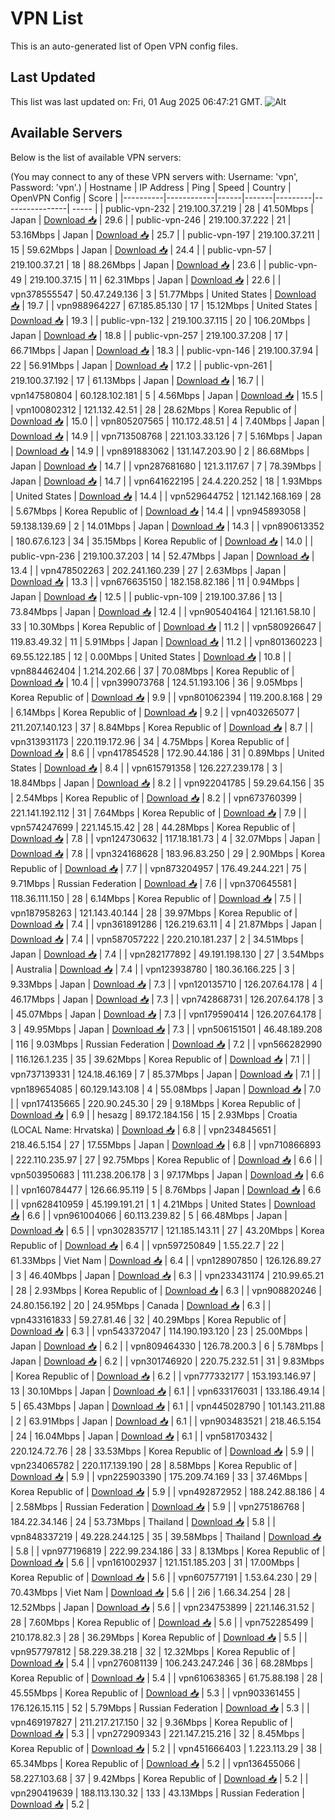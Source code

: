 # VPN List

This is an auto-generated list of Open VPN config files.

## Last Updated

This list was last updated on: Fri, 01 Aug 2025 06:47:21 GMT.
![Alt](https://repobeats.axiom.co/api/embed/186b98318ef1479477931607c1ad7d823f12451f.svg "Repobeats analytics image")

## Available Servers

Below is the list of available VPN servers:

(You may connect to any of these VPN servers with: Username: 'vpn', Password: 'vpn'.)
| Hostname | IP Address | Ping | Speed | Country | OpenVPN Config | Score |
|----------|------------|------|-------|---------|----------------| ----- |
| public-vpn-232 | 219.100.37.219 | 28 | 41.50Mbps | Japan | [Download 📥](./configs/server_0_JP.ovpn) | 29.6 |
| public-vpn-246 | 219.100.37.222 | 21 | 53.16Mbps | Japan | [Download 📥](./configs/server_1_JP.ovpn) | 25.7 |
| public-vpn-197 | 219.100.37.211 | 15 | 59.62Mbps | Japan | [Download 📥](./configs/server_2_JP.ovpn) | 24.4 |
| public-vpn-57 | 219.100.37.21 | 18 | 88.26Mbps | Japan | [Download 📥](./configs/server_3_JP.ovpn) | 23.6 |
| public-vpn-49 | 219.100.37.15 | 11 | 62.31Mbps | Japan | [Download 📥](./configs/server_4_JP.ovpn) | 22.6 |
| vpn378555547 | 50.47.249.136 | 3 | 51.77Mbps | United States | [Download 📥](./configs/server_5_US.ovpn) | 19.7 |
| vpn988964227 | 67.185.85.130 | 17 | 15.12Mbps | United States | [Download 📥](./configs/server_6_US.ovpn) | 19.3 |
| public-vpn-132 | 219.100.37.115 | 20 | 106.20Mbps | Japan | [Download 📥](./configs/server_7_JP.ovpn) | 18.8 |
| public-vpn-257 | 219.100.37.208 | 17 | 66.71Mbps | Japan | [Download 📥](./configs/server_8_JP.ovpn) | 18.3 |
| public-vpn-146 | 219.100.37.94 | 22 | 56.91Mbps | Japan | [Download 📥](./configs/server_9_JP.ovpn) | 17.2 |
| public-vpn-261 | 219.100.37.192 | 17 | 61.13Mbps | Japan | [Download 📥](./configs/server_10_JP.ovpn) | 16.7 |
| vpn147580804 | 60.128.102.181 | 5 | 4.56Mbps | Japan | [Download 📥](./configs/server_11_JP.ovpn) | 15.5 |
| vpn100802312 | 121.132.42.51 | 28 | 28.62Mbps | Korea Republic of | [Download 📥](./configs/server_12_KR.ovpn) | 15.0 |
| vpn805207565 | 110.172.48.51 | 4 | 7.40Mbps | Japan | [Download 📥](./configs/server_13_JP.ovpn) | 14.9 |
| vpn713508768 | 221.103.33.126 | 7 | 5.16Mbps | Japan | [Download 📥](./configs/server_14_JP.ovpn) | 14.9 |
| vpn891883062 | 131.147.203.90 | 2 | 86.68Mbps | Japan | [Download 📥](./configs/server_15_JP.ovpn) | 14.7 |
| vpn287681680 | 121.3.117.67 | 7 | 78.39Mbps | Japan | [Download 📥](./configs/server_16_JP.ovpn) | 14.7 |
| vpn641622195 | 24.4.220.252 | 18 | 1.93Mbps | United States | [Download 📥](./configs/server_17_US.ovpn) | 14.4 |
| vpn529644752 | 121.142.168.169 | 28 | 5.67Mbps | Korea Republic of | [Download 📥](./configs/server_18_KR.ovpn) | 14.4 |
| vpn945893058 | 59.138.139.69 | 2 | 14.01Mbps | Japan | [Download 📥](./configs/server_19_JP.ovpn) | 14.3 |
| vpn890613352 | 180.67.6.123 | 34 | 35.15Mbps | Korea Republic of | [Download 📥](./configs/server_20_KR.ovpn) | 14.0 |
| public-vpn-236 | 219.100.37.203 | 14 | 52.47Mbps | Japan | [Download 📥](./configs/server_21_JP.ovpn) | 13.4 |
| vpn478502263 | 202.241.160.239 | 27 | 2.63Mbps | Japan | [Download 📥](./configs/server_22_JP.ovpn) | 13.3 |
| vpn676635150 | 182.158.82.186 | 11 | 0.94Mbps | Japan | [Download 📥](./configs/server_23_JP.ovpn) | 12.5 |
| public-vpn-109 | 219.100.37.86 | 13 | 73.84Mbps | Japan | [Download 📥](./configs/server_24_JP.ovpn) | 12.4 |
| vpn905404164 | 121.161.58.10 | 33 | 10.30Mbps | Korea Republic of | [Download 📥](./configs/server_25_KR.ovpn) | 11.2 |
| vpn580926647 | 119.83.49.32 | 11 | 5.91Mbps | Japan | [Download 📥](./configs/server_26_JP.ovpn) | 11.2 |
| vpn801360223 | 69.55.122.185 | 12 | 0.00Mbps | United States | [Download 📥](./configs/server_27_US.ovpn) | 10.8 |
| vpn884462404 | 1.214.202.66 | 37 | 70.08Mbps | Korea Republic of | [Download 📥](./configs/server_28_KR.ovpn) | 10.4 |
| vpn399073768 | 124.51.193.106 | 36 | 9.05Mbps | Korea Republic of | [Download 📥](./configs/server_29_KR.ovpn) | 9.9 |
| vpn801062394 | 119.200.8.168 | 29 | 6.14Mbps | Korea Republic of | [Download 📥](./configs/server_30_KR.ovpn) | 9.2 |
| vpn403265077 | 211.207.140.123 | 37 | 8.84Mbps | Korea Republic of | [Download 📥](./configs/server_31_KR.ovpn) | 8.7 |
| vpn313931173 | 220.119.172.96 | 34 | 4.75Mbps | Korea Republic of | [Download 📥](./configs/server_32_KR.ovpn) | 8.6 |
| vpn417854528 | 172.90.44.186 | 31 | 0.89Mbps | United States | [Download 📥](./configs/server_33_US.ovpn) | 8.4 |
| vpn615791358 | 126.227.239.178 | 3 | 18.84Mbps | Japan | [Download 📥](./configs/server_34_JP.ovpn) | 8.2 |
| vpn922041785 | 59.29.64.156 | 35 | 2.54Mbps | Korea Republic of | [Download 📥](./configs/server_35_KR.ovpn) | 8.2 |
| vpn673760399 | 221.141.192.112 | 31 | 7.64Mbps | Korea Republic of | [Download 📥](./configs/server_36_KR.ovpn) | 7.9 |
| vpn574247699 | 221.145.15.42 | 28 | 44.28Mbps | Korea Republic of | [Download 📥](./configs/server_37_KR.ovpn) | 7.8 |
| vpn124730632 | 117.18.181.73 | 4 | 32.07Mbps | Japan | [Download 📥](./configs/server_38_JP.ovpn) | 7.8 |
| vpn324168628 | 183.96.83.250 | 29 | 2.90Mbps | Korea Republic of | [Download 📥](./configs/server_39_KR.ovpn) | 7.7 |
| vpn873204957 | 176.49.244.221 | 75 | 9.71Mbps | Russian Federation | [Download 📥](./configs/server_40_RU.ovpn) | 7.6 |
| vpn370645581 | 118.36.111.150 | 28 | 6.14Mbps | Korea Republic of | [Download 📥](./configs/server_41_KR.ovpn) | 7.5 |
| vpn187958263 | 121.143.40.144 | 28 | 39.97Mbps | Korea Republic of | [Download 📥](./configs/server_42_KR.ovpn) | 7.4 |
| vpn361891286 | 126.219.63.11 | 4 | 21.87Mbps | Japan | [Download 📥](./configs/server_43_JP.ovpn) | 7.4 |
| vpn587057222 | 220.210.181.237 | 2 | 34.51Mbps | Japan | [Download 📥](./configs/server_44_JP.ovpn) | 7.4 |
| vpn282177892 | 49.191.198.130 | 27 | 3.54Mbps | Australia | [Download 📥](./configs/server_45_AU.ovpn) | 7.4 |
| vpn123938780 | 180.36.166.225 | 3 | 9.33Mbps | Japan | [Download 📥](./configs/server_46_JP.ovpn) | 7.3 |
| vpn120135710 | 126.207.64.178 | 4 | 46.17Mbps | Japan | [Download 📥](./configs/server_47_JP.ovpn) | 7.3 |
| vpn742868731 | 126.207.64.178 | 3 | 45.07Mbps | Japan | [Download 📥](./configs/server_48_JP.ovpn) | 7.3 |
| vpn179590414 | 126.207.64.178 | 3 | 49.95Mbps | Japan | [Download 📥](./configs/server_49_JP.ovpn) | 7.3 |
| vpn506151501 | 46.48.189.208 | 116 | 9.03Mbps | Russian Federation | [Download 📥](./configs/server_50_RU.ovpn) | 7.2 |
| vpn566282990 | 116.126.1.235 | 35 | 39.62Mbps | Korea Republic of | [Download 📥](./configs/server_51_KR.ovpn) | 7.1 |
| vpn737139331 | 124.18.46.169 | 7 | 85.37Mbps | Japan | [Download 📥](./configs/server_52_JP.ovpn) | 7.1 |
| vpn189654085 | 60.129.143.108 | 4 | 55.08Mbps | Japan | [Download 📥](./configs/server_53_JP.ovpn) | 7.0 |
| vpn174135665 | 220.90.245.30 | 29 | 9.18Mbps | Korea Republic of | [Download 📥](./configs/server_54_KR.ovpn) | 6.9 |
| hesazg | 89.172.184.156 | 15 | 2.93Mbps | Croatia (LOCAL Name: Hrvatska) | [Download 📥](./configs/server_55_HR.ovpn) | 6.8 |
| vpn234845651 | 218.46.5.154 | 27 | 17.55Mbps | Japan | [Download 📥](./configs/server_56_JP.ovpn) | 6.8 |
| vpn710866893 | 222.110.235.97 | 27 | 92.75Mbps | Korea Republic of | [Download 📥](./configs/server_57_KR.ovpn) | 6.6 |
| vpn503950683 | 111.238.206.178 | 3 | 97.17Mbps | Japan | [Download 📥](./configs/server_58_JP.ovpn) | 6.6 |
| vpn160784477 | 126.66.95.119 | 5 | 8.76Mbps | Japan | [Download 📥](./configs/server_59_JP.ovpn) | 6.6 |
| vpn628410959 | 45.199.191.21 | 1 | 4.21Mbps | United States | [Download 📥](./configs/server_60_US.ovpn) | 6.6 |
| vpn961004066 | 60.113.239.82 | 5 | 66.48Mbps | Japan | [Download 📥](./configs/server_61_JP.ovpn) | 6.5 |
| vpn302835717 | 121.185.143.11 | 27 | 43.20Mbps | Korea Republic of | [Download 📥](./configs/server_62_KR.ovpn) | 6.4 |
| vpn597250849 | 1.55.22.7 | 22 | 61.33Mbps | Viet Nam | [Download 📥](./configs/server_63_VN.ovpn) | 6.4 |
| vpn128907850 | 126.126.89.27 | 3 | 46.40Mbps | Japan | [Download 📥](./configs/server_64_JP.ovpn) | 6.3 |
| vpn233431174 | 210.99.65.21 | 28 | 2.93Mbps | Korea Republic of | [Download 📥](./configs/server_65_KR.ovpn) | 6.3 |
| vpn908820246 | 24.80.156.192 | 20 | 24.95Mbps | Canada | [Download 📥](./configs/server_66_CA.ovpn) | 6.3 |
| vpn433161833 | 59.27.81.46 | 32 | 40.29Mbps | Korea Republic of | [Download 📥](./configs/server_67_KR.ovpn) | 6.3 |
| vpn543372047 | 114.190.193.120 | 23 | 25.00Mbps | Japan | [Download 📥](./configs/server_68_JP.ovpn) | 6.2 |
| vpn809464330 | 126.78.200.3 | 6 | 5.78Mbps | Japan | [Download 📥](./configs/server_69_JP.ovpn) | 6.2 |
| vpn301746920 | 220.75.232.51 | 31 | 9.83Mbps | Korea Republic of | [Download 📥](./configs/server_70_KR.ovpn) | 6.2 |
| vpn777332177 | 153.193.146.97 | 13 | 30.10Mbps | Japan | [Download 📥](./configs/server_71_JP.ovpn) | 6.1 |
| vpn633176031 | 133.186.49.14 | 5 | 65.43Mbps | Japan | [Download 📥](./configs/server_72_JP.ovpn) | 6.1 |
| vpn445028790 | 101.143.211.88 | 2 | 63.91Mbps | Japan | [Download 📥](./configs/server_73_JP.ovpn) | 6.1 |
| vpn903483521 | 218.46.5.154 | 24 | 16.04Mbps | Japan | [Download 📥](./configs/server_74_JP.ovpn) | 6.1 |
| vpn581703432 | 220.124.72.76 | 28 | 33.53Mbps | Korea Republic of | [Download 📥](./configs/server_75_KR.ovpn) | 5.9 |
| vpn234065782 | 220.117.139.190 | 28 | 8.58Mbps | Korea Republic of | [Download 📥](./configs/server_76_KR.ovpn) | 5.9 |
| vpn225903390 | 175.209.74.169 | 33 | 37.46Mbps | Korea Republic of | [Download 📥](./configs/server_77_KR.ovpn) | 5.9 |
| vpn492872952 | 188.242.88.186 | 4 | 2.58Mbps | Russian Federation | [Download 📥](./configs/server_78_RU.ovpn) | 5.9 |
| vpn275186768 | 184.22.34.146 | 24 | 53.73Mbps | Thailand | [Download 📥](./configs/server_79_TH.ovpn) | 5.8 |
| vpn848337219 | 49.228.244.125 | 35 | 39.58Mbps | Thailand | [Download 📥](./configs/server_80_TH.ovpn) | 5.8 |
| vpn977196819 | 222.99.234.186 | 33 | 8.13Mbps | Korea Republic of | [Download 📥](./configs/server_81_KR.ovpn) | 5.6 |
| vpn161002937 | 121.151.185.203 | 31 | 17.00Mbps | Korea Republic of | [Download 📥](./configs/server_82_KR.ovpn) | 5.6 |
| vpn607577191 | 1.53.64.230 | 29 | 70.43Mbps | Viet Nam | [Download 📥](./configs/server_83_VN.ovpn) | 5.6 |
| 2i6 | 1.66.34.254 | 28 | 12.52Mbps | Japan | [Download 📥](./configs/server_84_JP.ovpn) | 5.6 |
| vpn234753899 | 221.146.31.52 | 28 | 7.60Mbps | Korea Republic of | [Download 📥](./configs/server_85_KR.ovpn) | 5.6 |
| vpn752285499 | 210.178.82.3 | 28 | 36.29Mbps | Korea Republic of | [Download 📥](./configs/server_86_KR.ovpn) | 5.5 |
| vpn957797812 | 58.229.38.218 | 32 | 12.32Mbps | Korea Republic of | [Download 📥](./configs/server_87_KR.ovpn) | 5.4 |
| vpn276081139 | 106.243.247.246 | 36 | 68.28Mbps | Korea Republic of | [Download 📥](./configs/server_88_KR.ovpn) | 5.4 |
| vpn610638365 | 61.75.88.198 | 28 | 45.55Mbps | Korea Republic of | [Download 📥](./configs/server_89_KR.ovpn) | 5.3 |
| vpn903361455 | 176.126.15.115 | 52 | 5.79Mbps | Russian Federation | [Download 📥](./configs/server_90_RU.ovpn) | 5.3 |
| vpn469197827 | 211.217.217.150 | 32 | 9.36Mbps | Korea Republic of | [Download 📥](./configs/server_91_KR.ovpn) | 5.3 |
| vpn272909343 | 221.147.215.216 | 32 | 8.45Mbps | Korea Republic of | [Download 📥](./configs/server_92_KR.ovpn) | 5.2 |
| vpn451666403 | 1.223.113.29 | 38 | 65.34Mbps | Korea Republic of | [Download 📥](./configs/server_93_KR.ovpn) | 5.2 |
| vpn136455066 | 58.227.103.68 | 37 | 9.42Mbps | Korea Republic of | [Download 📥](./configs/server_94_KR.ovpn) | 5.2 |
| vpn290419639 | 188.113.130.32 | 133 | 43.13Mbps | Russian Federation | [Download 📥](./configs/server_95_RU.ovpn) | 5.2 |
